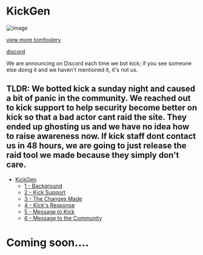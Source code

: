 # KickGen

![image](https://user-images.githubusercontent.com/83934299/231329919-3955e93a-cde4-48e1-8159-ed7cdf9faaba.png)

[view more tomfoolery](https://github.com/The-Botting-Cartel/kickgen-public/blob/main/screenshots.md)

[discord](https://discord.gg/BUuMFpNX)

We are announcing on Discord each time we bot kick; if you see someone else doing it and we haven't mentioned it, it's not us.

## TLDR: We botted kick a sunday night and caused a bit of panic in the community. We reached out to kick support to help security become better on kick so that a bad actor cant raid the site. They ended up ghosting us and we have no idea how to raise awareness now. If kick staff dont contact us in 48 hours, we are going to just release the raid tool we made because they simply don't care.

<!-- TOC -->
* [KickGen](#kickgen)
  * [1 - Background](#1---background)
  * [2 - Kick Support](#2---kick-support)
  * [3 - The Changes Made](#3---the-changes-made)
  * [4 - Kick's Response](#4---kicks-response)
  * [5 - Message to Kick](#5---message-to-kick)
  * [6 - Message to the Community](#6---message-to-the-community)
<!-- TOC -->

# Coming soon....
